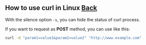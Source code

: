 ## How to use curl in Linux [Back](./qa.md)

With the silence option `-s`, you can hide the status of curl process.

If you want to request as **POST** method, you can use like this:

```bash
curl -d "param1=value1&param2=value2" "http://www.example.com"
```

